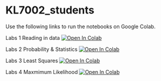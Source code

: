 # KL7002_students

Use the following links to run the notebooks on Google Colab.

Labs 1 Reading in data <a target="_blank" href="https://colab.research.google.com/github/Richardjmorton/KL7002_students/blob/main/Labs1_Reading_in_data.ipynb">
  <img src="https://colab.research.google.com/assets/colab-badge.svg" alt="Open In Colab"/>
</a>

Labs 2 Probability & Statistics <a target="_blank" href="https://colab.research.google.com/github/Richardjmorton/KL7002_students/blob/main/Lab_2_Probability_Statistics.ipynb">
  <img src="https://colab.research.google.com/assets/colab-badge.svg" alt="Open In Colab"/>
</a>

Labs 3 Least Squares <a target="_blank" href="https://colab.research.google.com/github/Richardjmorton/KL7002_students/blob/main/Lab_3_Least_squares.ipynb">
  <img src="https://colab.research.google.com/assets/colab-badge.svg" alt="Open In Colab"/>
</a>

Labs 4 Maxmimum Likelihood <a target="_blank" href="https://colab.research.google.com/github/Richardjmorton/KL7002_students/blob/main/Labs4_Maximum_likelihood.ipynb">
  <img src="https://colab.research.google.com/assets/colab-badge.svg" alt="Open In Colab"/>
</a>
